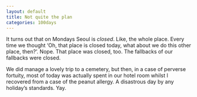 ```yaml
---
layout: default
title: Not quite the plan
categories: 100days
---
```


It turns out that on Mondays Seoul is *closed*. Like, the whole place. Every time we thought ‘Oh, that place is closed today, what about we do this other place, then?’. Nope. That place was closed, too. The fallbacks of our fallbacks were closed.

We did manage a lovely trip to a cemetery, but then, in a case of perverse fortuity, most of today was actually spent in our hotel room whilst I recovered from a case of the peanut allergy. A disastrous day by any holiday’s standards. Yay.
